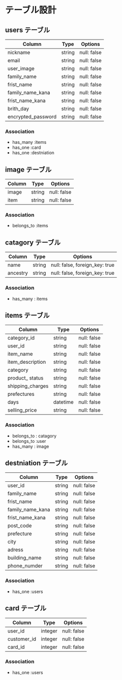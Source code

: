 # テーブル設計

## users テーブル

| Column             | Type   | Options     |
| -----------------  | ------ | ----------- |
| nickname           | string | null: false |
| email              | string | null: false |
| user_image         | string | null: false |
| family_name        | string | null: false |
| frist_name         | string | null: false |
| family_name_kana   | string | null: false |
| frist_name_kana    | string | null: false |
| brith_day          | string | null: false |
| encrypted_password | string | null: false |

### Association

- has_many :items
- has_one :card
- has_one :destniation

## image テーブル

| Column | Type   | Options     |
| ------ | ------ | ----------- |
| image  | string | null: false |
| item   | string | null: false |

### Association

- belongs_to :items


## catagory テーブル

| Column   | Type   | Options                        |
| -------  | -------| ---------------------------    |
| name     | string | null: false, foreign_key: true |
| ancestry | string | null: false, foreign_key: true |

### Association

- has_many : items

## items テーブル

| Column           | Type   | Options     |
| ---------------  | ------ | ----------- |
| category_id      | string | null: false |
| user_id          | string | null: false |
| item_name        | string | null: false |
| item_description | string | null: false |
| category         | string | null: false |
| product_ status  | string | null: false |
| shipping_charges | string | null: false |
| prefectures      | string | null: false |
| days             | datetime | null: false |
| selling_price    | string | null: false |

### Association

- belongs_to : catagory
- belongs_to :user
- has_many : image

## destniation テーブル

| Column           | Type   | Options     |
| ---------------  | ------ | ----------- |
| user_id          | string | null: false |
| family_name      | string | null: false |
| frist_name       | string | null: false |
| family_name_kana | string | null: false |
| frist_name_kana  | string | null: false |
| post_code        | string | null: false |
| prefecture       | string | null: false |
| city             | string | null: false |
| adress           | string | null: false |
| building_name    | string | null: false |
| phone_numder     | string | null: false |

### Association

- has_one :users

## card テーブル

| Column           | Type   | Options     |
| ---------------  | ------ | ----------- |
| user_id          | integer | null: false |
| customer_id      | integer | null: false |
| card_id          | integer | null: false |

### Association

- has_one :users
